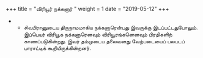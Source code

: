 ﻿+++
title = "விரியூர் நக்கனார்  "
weight = 1
date = "2019-05-12"
+++


- -  சிவபிரானுடைய திருநாமமாகிய நக்கனாரென்பது இவருக்கு இடப்பட்டதுபோலும். இப்பெயர் விரியூக நக்கனாரெனவும் விரியூரங்கனெனவும் பிரதிகளிற் காணப்படுகின்றது. இவர் தம்முடைய தலைவனது வேற்படையைப் பலபடப் பாராட்டிக் கூறியிருக்கின்றனர். 
